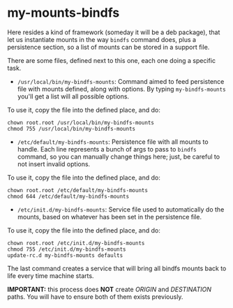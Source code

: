 my-mounts-bindfs
================

Here resides a kind of framework (someday it will be a deb package), that let us 
instantiate mounts in the way `bindfs` command does, plus a persistence section, 
so a list of mounts can be stored in a support file.

There are some files, defined next to this one, each one doing a specific task.

* `/usr/local/bin/my-bindfs-mounts`: Command aimed to feed persistence file with
mounts defined, along with options. By typing `my-bindfs-mounts` you'll get a list
will all possible options.

To use it, copy the file into the defined place, and do:
```
chown root.root /usr/local/bin/my-bindfs-mounts
chmod 755 /usr/local/bin/my-bindfs-mounts
```

* `/etc/default/my-bindfs-mounts`: Persistence file with all mounts to handle. Each
line represents a bunch of args to pass to `bindfs` command, so you can manually
change things here; just, be careful to not insert invalid options.

To use it, copy the file into the defined place, and do:
```
chown root.root /etc/default/my-bindfs-mounts
chmod 644 /etc/default/my-bindfs-mounts
```

* `/etc/init.d/my-bindfs-mounts`: Service file used to automatically do the mounts,
based on whatever has been set in the persistence file.

To use it, copy the file into the defined place, and do:
```
chown root.root /etc/init.d/my-bindfs-mounts
chmod 755 /etc/init.d/my-bindfs-mounts
update-rc.d my-bindfs-mounts defaults
```

The last command creates a service that will bring all bindfs mounts back to life
every time machine starts.

**IMPORTANT:** this process does **NOT** create *ORIGIN* and *DESTINATION* paths.
You will have to ensure both of them exists previously.
